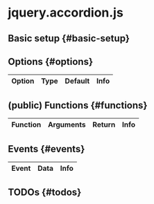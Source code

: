 # jquery.accordion.js

## Basic setup {#basic-setup}

## Options {#options}

| Option | Type | Default | Info |
|--------|------|---------|------|



## (public) Functions {#functions}

| Function | Arguments | Return | Info |
|----------|-----------|--------|------|



## Events {#events}

| Event | Data | Info |
|-------|------|------|



## TODOs {#todos}

